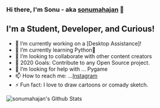 ### Hi there, I'm Sonu - aka [sonumahajan][website] 👋

## I'm a Student, Developer, and Curious!
- 🔭 I’m currently working on a [Desktop Assistance]!
- 🌱 I’m currently learning Python🤣
- 👯 I’m looking to collaborate with other content creators
- 🥅 2020 Goals: Contribute to any Open Source project.
- 🤔 I’m looking for help with ... Pygame
- 📫 How to reach me: ...[Instagram]
- ⚡ Fun fact: I love to draw cartoons or comady sketch.

<img align="left" alt="sonumahajan's Github Stats" src="https://github-readme-stats.sonumahajan.vercel.app/api?username=sonumahajan&show_icons=true&hide_border=true" />

[Website]: https://github.com/sonumahajan
[Twitter]: https://twitter.com/the_sonu_0 
[Instagram]: https://www.instagram.com/the_sonu_0
[Linkedin]: https://www.linkedin.com/in/sonu-kumar-901881192
[Webdevplaylist]: https://codepen.io/sonumahajan
[Jsplaylist]: https://github.com/sonumahajan/Calculator-CODES


